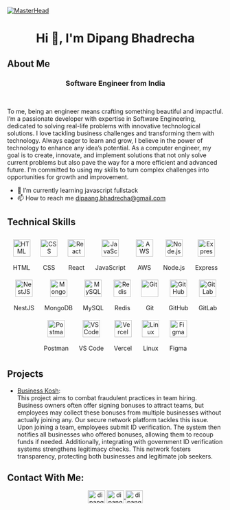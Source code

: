 
[![MasterHead](https://user-images.githubusercontent.com/10498744/210012254-234538ff-d198-48aa-8964-37e6fd45d227.gif)]()
<h1 align="center">Hi 👋, I'm Dipang Bhadrecha</h1>

## About Me

<h3 align="center">Software Engineer from India</h3> </br>

To me, being an engineer means crafting something beautiful and impactful. I’m a passionate developer with expertise in Software Engineering, dedicated to solving real-life problems with innovative technological solutions. I love tackling business challenges and transforming them with technology. Always eager to learn and grow, I believe in the power of technology to enhance any idea’s potential. As a computer engineer, my goal is to create, innovate, and implement solutions that not only solve current problems but also pave the way for a more efficient and advanced future. I'm committed to using my skills to turn complex challenges into opportunities for growth and improvement.

- 🌱 I’m currently learning javascript fullstack
- 📫 How to reach me dipaang.bhadrecha@gmail.com

## Technical Skills

<style>
  .skill {
    display: inline-block;
    text-align: center;
    margin: 10px;
  }
  .skill img {
    display: block;
    margin: 0 auto;
  }
</style>

<div align="center">
  <div class="skill">
    <img src="https://skillicons.dev/icons?i=html" alt="HTML" width="40" height="40"/><br/>HTML
  </div>
  <div class="skill">
    <img src="https://skillicons.dev/icons?i=css" alt="CSS" width="40" height="40"/><br/>CSS
  </div>
  <div class="skill">
    <img src="https://skillicons.dev/icons?i=react" alt="React" width="40" height="40"/><br/>React
  </div>
  <div class="skill">
    <img src="https://skillicons.dev/icons?i=js" alt="JavaScript" width="40" height="40"/><br/>JavaScript
  </div>
  <div class="skill">
    <img src="https://skillicons.dev/icons?i=aws" alt="AWS" width="40" height="40"/><br/>AWS
  </div>
  <div class="skill">
    <img src="https://skillicons.dev/icons?i=nodejs" alt="Node.js" width="40" height="40"/><br/>Node.js
  </div>
  <div class="skill">
    <img src="https://skillicons.dev/icons?i=express" alt="Express" width="40" height="40"/><br/>Express
  </div>
  <div class="skill">
    <img src="https://skillicons.dev/icons?i=nestjs" alt="NestJS" width="40" height="40"/><br/>NestJS
  </div>
  <div class="skill">
    <img src="https://skillicons.dev/icons?i=mongodb" alt="MongoDB" width="40" height="40"/><br/>MongoDB
  </div>
  <div class="skill">
    <img src="https://skillicons.dev/icons?i=mysql" alt="MySQL" width="40" height="40"/><br/>MySQL
  </div>
  <div class="skill">
    <img src="https://skillicons.dev/icons?i=redis" alt="Redis" width="40" height="40"/><br/>Redis
  </div>
  <div class="skill">
    <img src="https://skillicons.dev/icons?i=git" alt="Git" width="40" height="40"/><br/>Git
  </div>
  <div class="skill">
    <img src="https://skillicons.dev/icons?i=github" alt="GitHub" width="40" height="40"/><br/>GitHub
  </div>
  <div class="skill">
    <img src="https://skillicons.dev/icons?i=gitlab" alt="GitLab" width="40" height="40"/><br/>GitLab
  </div>
  <div class="skill">
    <img src="https://skillicons.dev/icons?i=postman" alt="Postman" width="40" height="40"/><br/>Postman
  </div>
  <div class="skill">
    <img src="https://skillicons.dev/icons?i=vscode" alt="VS Code" width="40" height="40"/><br/>VS Code
  </div>
  <div class="skill">
    <img src="https://skillicons.dev/icons?i=vercel" alt="Vercel" width="40" height="40"/><br/>Vercel
  </div>
  <div class="skill">
    <img src="https://skillicons.dev/icons?i=linux" alt="Linux" width="40" height="40"/><br/>Linux
  </div>
  <div class="skill">
    <img src="https://skillicons.dev/icons?i=figma" alt="Figma" width="40" height="40"/><br/>Figma
  </div>
</div>



## Projects

- [Business Kosh](https://businesskosh.in/): </br>
  This project aims to combat fraudulent practices in team hiring. Business owners often offer signing bonuses to attract teams, but employees may collect these bonuses from multiple businesses without actually joining any. Our secure network platform tackles this issue. Upon joining a team, employees submit ID verification. The system then notifies all businesses who offered bonuses, allowing them to recoup funds if needed. Additionally, integrating with government ID verification systems strengthens legitimacy checks. This network fosters transparency, protecting both businesses and legitimate job seekers.
  
## Contact With Me:

<p align="center">
  <a href="https://www.linkedin.com/in/dipang/" target="blank"><img align="center" src="https://raw.githubusercontent.com/rahuldkjain/github-profile-readme-generator/master/src/images/icons/Social/linked-in-alt.svg" alt="dipang_linkedin" height="30" width="40" /></a>
  <a href="https://leetcode.com/u/user4485LYf/"><img align="center" src="https://raw.githubusercontent.com/rahuldkjain/github-profile-readme-generator/master/src/images/icons/Social/leet-code.svg" alt="dipang_leetcode" height="30" width="40" />
  </a>
<a href="https://auth.geeksforgeeks.org/" target="blank"><img align="center" src="https://raw.githubusercontent.com/rahuldkjain/github-profile-readme-generator/master/src/images/icons/Social/geeks-for-geeks.svg" alt="dipang_gfg" height="30" width="40" />
 </a>
</p>

